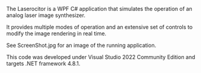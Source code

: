 The Laserocitor is a WPF C# application that simulates the operation of 
an analog laser image synthesizer.

It provides multiple modes of operation and an extensive set of controls 
to modify the image rendering in real time. 

See ScreenShot.jpg for an image of the running application.

This code was developed under Visual Studio 2022 Community Edition and targets .NET framework 4.8.1.
